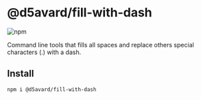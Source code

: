 # @d5avard/fill-with-dash

![npm](https://img.shields.io/npm/v/@d5avard/fill-with-dash.svg)

Command line tools that fills all spaces and replace others special characters (.) with a dash.

## Install
````
npm i @d5avard/fill-with-dash
````
